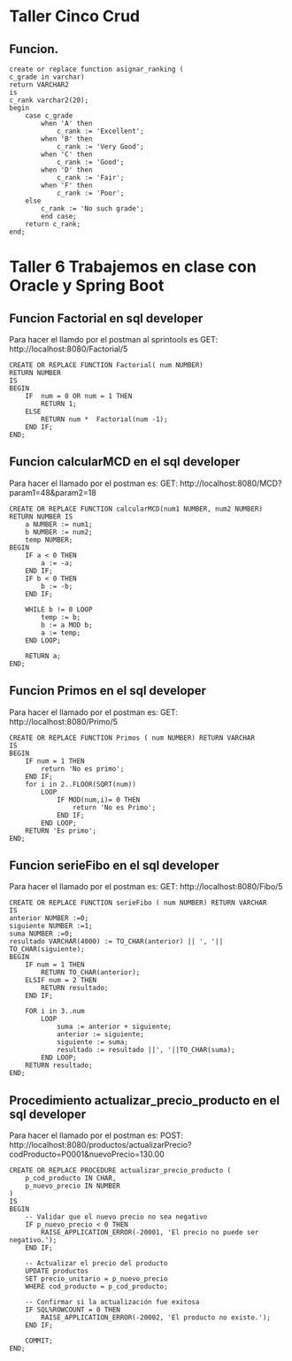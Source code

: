 # Taller Cinco Crud
## Funcion.

```
create or replace function asignar_ranking (
c_grade in varchar)
return VARCHAR2
is
c_rank varchar2(20);
begin
    case c_grade
        when 'A' then
            c_rank := 'Excellent';
        when 'B' then
            c_rank := 'Very Good';
        when 'C' then
            c_rank := 'Good';
        when 'D' then
            c_rank := 'Fair';
        when 'F' then
            c_rank := 'Poor';
    else
        c_rank := 'No such grade';
        end case;
    return c_rank;
end;
```
# Taller 6 Trabajemos en clase con Oracle y Spring Boot

## Funcion Factorial en sql developer
Para hacer el llamdo por el postman al sprintools es 
GET: http://localhost:8080/Factorial/5
```
CREATE OR REPLACE FUNCTION Factorial( num NUMBER)
RETURN NUMBER
IS
BEGIN
    IF  num = 0 OR num = 1 THEN
        RETURN 1;
    ELSE 
        RETURN num *  Factorial(num -1);
    END IF;
END;
```

## Funcion calcularMCD en el sql developer
Para hacer el llamado por el postman es:
GET: http://localhost:8080/MCD?param1=48&param2=18
```
CREATE OR REPLACE FUNCTION calcularMCD(num1 NUMBER, num2 NUMBER) 
RETURN NUMBER IS
    a NUMBER := num1;
    b NUMBER := num2;
    temp NUMBER;
BEGIN
    IF a < 0 THEN
        a := -a;
    END IF;
    IF b < 0 THEN
        b := -b;
    END IF;

    WHILE b != 0 LOOP
        temp := b;
        b := a MOD b;
        a := temp;
    END LOOP;

    RETURN a;
END;
```

## Funcion Primos en el sql developer
Para hacer el llamado por el postman es:
GET: http://localhost:8080/Primo/5
```
CREATE OR REPLACE FUNCTION Primos ( num NUMBER) RETURN VARCHAR
IS
BEGIN
    IF num = 1 THEN
        return 'No es primo';
    END IF;
    for i in 2..FLOOR(SQRT(num))
        LOOP
            IF MOD(num,i)= 0 THEN
                return 'No es Primo';
            END IF;
        END LOOP;
    RETURN 'Es primo';
END;
```
## Funcion serieFibo en el sql developer
Para hacer el llamado por el postman es:
GET: http://localhost:8080/Fibo/5
```
CREATE OR REPLACE FUNCTION serieFibo ( num NUMBER) RETURN VARCHAR
IS
anterior NUMBER :=0;
siguiente NUMBER :=1;
suma NUMBER :=0;
resultado VARCHAR(4000) := TO_CHAR(anterior) || ', '|| TO_CHAR(siguiente);
BEGIN
    IF num = 1 THEN
        RETURN TO_CHAR(anterior);
    ELSIF num = 2 THEN
        RETURN resultado;
    END IF;
    
    FOR i in 3..num
        LOOP
            suma := anterior + siguiente;
            anterior := siguiente;
            siguiente := suma;
            resultado := resultado ||', '||TO_CHAR(suma);
        END LOOP;
    RETURN resultado;
END;
```
## Procedimiento actualizar_precio_producto en el sql developer
Para hacer el llamado por el postman es:
POST: http://localhost:8080/productos/actualizarPrecio?codProducto=P0001&nuevoPrecio=130.00
```
CREATE OR REPLACE PROCEDURE actualizar_precio_producto (
    p_cod_producto IN CHAR, 
    p_nuevo_precio IN NUMBER
) 
IS
BEGIN
    -- Validar que el nuevo precio no sea negativo
    IF p_nuevo_precio < 0 THEN
        RAISE_APPLICATION_ERROR(-20001, 'El precio no puede ser negativo.');
    END IF;

    -- Actualizar el precio del producto
    UPDATE productos
    SET precio_unitario = p_nuevo_precio
    WHERE cod_producto = p_cod_producto;

    -- Confirmar si la actualización fue exitosa
    IF SQL%ROWCOUNT = 0 THEN
        RAISE_APPLICATION_ERROR(-20002, 'El producto no existe.');
    END IF;
    
    COMMIT;
END;
```
